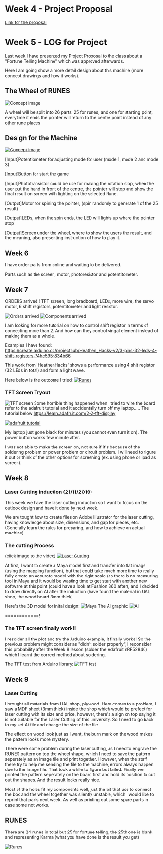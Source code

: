 # Week 4 - Project Proposal

[Link for the proposal](https://github.com/muziFiona/Uni-Response/blob/master/Advanced-Physical-Computing/Final_Project/Project_Proposal_fortune_telling.pdf "Proposal link")

# Week 5 - LOG for Project 

Last week I have presented my Project Proposal to the class about a "Fortune Telling Machine" which was approved afterwards.

Here I am going show a more detail design about this machine (more concept drawings and how it works).

## The Wheel of RUNES
![Concept image](https://github.com/muziFiona/Uni-Response/blob/master/Advanced-Physical-Computing/Week_5/media/The_wheel_01.jpg)

A wheel will be split into 26 parts, 25 for runes, and one for starting point, everytime it ends the pointer will return to the centre point instead of any other rune places

## Design for the Machine

[![Concept image](https://github.com/muziFiona/Uni-Response/blob/master/Advanced-Physical-Computing/Week_5/media/The_wheel_02.jpg)](https://youtu.be/sWQf0j5OthM)

[Input]Potentiometer for adjusting mode for user (mode 1, mode 2 and mode 3)

[Input]Button for start the game

[Input]Phototransistor could be use for making the rotation stop, when the user put the hand in front of the centre, the pointer will stop and show the final result on screen with lighting on the selected Rune.

[Output]Motor for spining the pointer, (spin randomly to generate 1 of the 25 result)

[Output]LEDs, when the spin ends, the LED will lights up where the pointer stop

[Output]Screen under the wheel, where to show the users the result, and the meaning, also presenting instruction of how to play it.

## Week 6

I have order parts from online and waiting to be delivered. 

Parts such as the screen, motor, photoresistor and potentitometer. 

## Week 7

ORDERS arrived!!
TFT screen, long bradboard, LEDs, more wire, the servo motor, 6 shift registors, potentitometer and light resistor. 

![Orders arrived](https://github.com/muziFiona/Uni-Response/blob/master/Advanced-Physical-Computing/Final_Project/media/Components_1.jpg)
![Components arrived](https://github.com/muziFiona/Uni-Response/blob/master/Advanced-Physical-Computing/Final_Project/media/Components_2.jpg)

I am looking for more tutorial on how to control shift registor in terms of coneecting more than 2. And how can they control singal element instead of making them as a whole. 

Examples I have found:
https://create.arduino.cc/projecthub/Heathen_Hacks-v2/3-pins-32-leds-4-shift-registers-74hc595-834b66

This work from 'HeathenHacks' shows a performance using 4 shit registor (32 LEds in total) and form a light wave. 

Here below is the outcome I tried:
[![Runes](https://github.com/muziFiona/Uni-Response/blob/master/Advanced-Physical-Computing/Final_Project/media/Shift_reg_1.jpg)](https://youtu.be/rRugZeb03pg)


### TFT Screen Tryout

![TFT screen](https://github.com/muziFiona/Uni-Response/blob/master/Advanced-Physical-Computing/Final_Project/media/TFT_Screen.jpg)
Some horrible thing happened when I tried to wire the board refer to the adafruit tutorial and it accidentally turn off my laptop.....
The tutorial below
https://learn.adafruit.com/2-2-tft-display

[![adafruit tutorial](https://cdn-learn.adafruit.com/assets/assets/000/049/587/large1024/arduino_compatibles_uno_bb.png?1513982526)](https://learn.adafruit.com/2-2-tft-display/arduino-wiring)

My laptop just gone black for minutes (you cannot even turn it on). The power button works few minute after. 

I was not able to make the screen on, not sure if it's because of the soldering problem or power problem or circuit problem. I will need to figure it out or think of the other options for screening (ex. using phone or ipad as screen).

## Week 8

### Laser Cutting Induction (21/11/2019)

This week we have the laser cutting induction so I want to focus on the outlook design and have it done by next week.

We are tought how to create files on Adobe Illustrator for the laser cutting, having knowledge about size, dimensions, and gap for pieces, etc. (Generally learn the rules for preparing, and how to achieve on actual machine)

### The cutting Process

(click image to the video)
[![Laser Cutting](https://github.com/muziFiona/Uni-Response/blob/master/Advanced-Physical-Computing/Final_Project/media/Laser_Cutting.jpg)](https://youtu.be/PzTp2HzhzW8)

At first, I want to create a Maya model first and transfer into flat image (using the mapping function), but that could take much more time to really fully create an accurate model with the right scale (as there is no measuring tool in Maya and it would be wasting time to get start with another new software at this point (could have a look at Fushion 360 after), and I decided to draw directly on AI after the induction (have found the material in UAL shop, the wood board 3mm thick). 

Here's the 3D model for inital design:
![Maya](https://github.com/muziFiona/Uni-Response/blob/master/Advanced-Physical-Computing/Final_Project/media/Maya_model.jpg)
The AI graphic:
![AI](https://github.com/muziFiona/Uni-Response/blob/master/Advanced-Physical-Computing/Final_Project/media/AI_Design_01.jpg)

============!
### The TFT screen finally work!!
I resolder all the plot and try the Arduino example, it finally works!
So the previous problem might consider as "didn't solder properly", I reconsider this probability after the Week 8 lesson (solder the Adafruit nRF52840) which I learnt the correct method about soldering. 

The TFT test from Arduino library:
![TFT test](https://github.com/muziFiona/Uni-Response/blob/master/Advanced-Physical-Computing/Final_Project/media/TFT_Arduino_test_1.gif)

## Week 9

### Laser Cutting

I brought all materials from UAL shop, plywood. Here comes to a problem, I saw a MDF sheet (3mm thick) inside the shop which would be prefect for laser cutting with its size and price, however, there's a sign on top saying it is not suitable for the Laser Cutting of this university. So I need to go back to my set Ai file and change the size of the file. 

The effect on wood look just as I want, the burn mark on the wood makes the pattern looks more mystery. 

There were some problem during the laser cutting, as I need to engrave the RUNES pattern on top the wheel shape, which I need to save the pattern seperately as an image file and print together. However, when the staff there try to help me sending the file to the machine, errors always happen due to the image file. That took a while to figure but failed. Finally we printed the pattern seperately on the board first and hold its position to cut out the shapes. And the result looks really nice. 

Most of the holes fit my components well, just the bit that use to connect the box and the wheel together was sliently unstable, which I would like to reprint that parts next week. As well as printing out some spare parts in case some not works. 


## RUNES

There are 24 runes in total but 25 for fortune telling, the 25th one is blank and representing Karma (what you have done is the result you get)

![Runes](https://github.com/muziFiona/Uni-Response/blob/master/Advanced-Physical-Computing/Week_5/media/b3ef9d0df795c0f86c6c80f16d25af84.jpg)
 